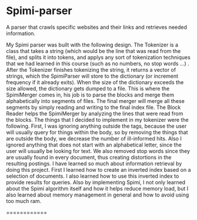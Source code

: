 Spimi-parser
============

A parser that crawls specific websites and their links and retrieves needed information.


  My Spimi parser was built with the following design. The Tokenizer is a class that takes a string (which would be the line that was read from the file), and splits it into tokens, and applys any sort of tokenization techniques that we had learned in this course (such as no numbers, no stop words …) . After the Tokenizer finishes tokenizing the string, it returns a vector of strings, which the SpimiParser will store to the dictionary (or increment frequency if it already exits). When the size of the dictionary exceeds the size allowed, the dictionary gets dumped to a file. This is where the SpimiMerger comes in, his job is to parse the blocks and merge them alphabetically into segments of files. The final merger will merge all these segments by simply reading and writing to the final index file. The Block Reader helps the SpimiMerger by analyzing the lines that were read from the blocks.
	The things that I decided to implement in my tokenizer were the following. First, I was ignoring anything outside the <BODY></BODY> tags, because the user will usually query for things within the body, so by removing the things that are outside the body, we decrease the number of ill-informed hits. Also I ignored anything that does not start with an alphabetical letter, since the user will usually be looking for text.  We also removed stop words since they are usually found in every document, thus creating distortions in the resulting postings. 
	I have learned so much about information retrieval by doing this project. First I learned how to create an inverted index based on a selection of documents. I also learned how to use this inverted index to provide results for queries. Also by implementing Spimi, I not only learned about the Spimi algorithm itself and how it helps reduce memory load, but I also learned about memory management in general and how to avoid using too much ram. 



============
